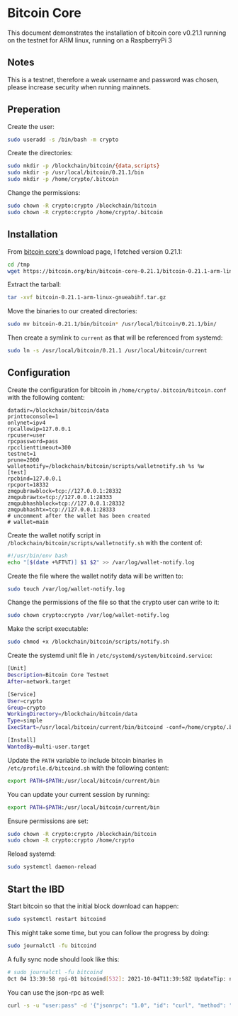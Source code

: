 # Bitcoin Core

This document demonstrates the installation of bitcoin core v0.21.1 running on the testnet for ARM linux, running on a RaspberryPi 3

## Notes

This is a testnet, therefore a weak username and password was chosen, please increase security when running mainnets.

## Preperation

Create the user:

```bash
sudo useradd -s /bin/bash -m crypto
```

Create the directories:

```bash
sudo mkdir -p /blockchain/bitcoin/{data,scripts}
sudo mkdir -p /usr/local/bitcoin/0.21.1/bin
sudo mkdir -p /home/crypto/.bitcoin
```

Change the permissions:

```bash
sudo chown -R crypto:crypto /blockchain/bitcoin
sudo chown -R crypto:crypto /home/crypto/.bitcoin
```

## Installation

From [bitcoin core's](https://bitcoin.org/en/download) download page, I fetched version 0.21.1:

```bash
cd /tmp
wget https://bitcoin.org/bin/bitcoin-core-0.21.1/bitcoin-0.21.1-arm-linux-gnueabihf.tar.gz
```

Extract the tarball:

```bash
tar -xvf bitcoin-0.21.1-arm-linux-gnueabihf.tar.gz
```

Move the binaries to our created directories:

```bash
sudo mv bitcoin-0.21.1/bin/bitcoin* /usr/local/bitcoin/0.21.1/bin/
```

Then create a symlink to `current` as that will be referenced from systemd:

```bash
sudo ln -s /usr/local/bitcoin/0.21.1 /usr/local/bitcoin/current
```

## Configuration

Create the configuration for bitcoin in `/home/crypto/.bitcoin/bitcoin.conf` with the following content:

```
datadir=/blockchain/bitcoin/data
printtoconsole=1
onlynet=ipv4
rpcallowip=127.0.0.1
rpcuser=user
rpcpassword=pass
rpcclienttimeout=300
testnet=1
prune=2000
walletnotify=/blockchain/bitcoin/scripts/walletnotify.sh %s %w
[test]
rpcbind=127.0.0.1
rpcport=18332
zmqpubrawblock=tcp://127.0.0.1:28332
zmqpubrawtx=tcp://127.0.0.1:28333
zmqpubhashblock=tcp://127.0.0.1:28332
zmqpubhashtx=tcp://127.0.0.1:28333
# uncomment after the wallet has been created
# wallet=main
```

Create the wallet notify script in `/blockchain/bitcoin/scripts/walletnotify.sh` with the content of:

```bash
#!/usr/bin/env bash
echo "[$(date +%FT%T)] $1 $2" >> /var/log/wallet-notify.log
```

Create the file where the wallet notify data will be written to:

```bash
sudo touch /var/log/wallet-notify.log
```

Change the permissions of the file so that the crypto user can write to it:

```bash
sudo chown crypto:crypto /var/log/wallet-notify.log
```

Make the script executable:

```bash
sudo chmod +x /blockchain/bitcoin/scripts/notify.sh
```

Create the systemd unit file in `/etc/systemd/system/bitcoind.service`:

```bash
[Unit]
Description=Bitcoin Core Testnet
After=network.target

[Service]
User=crypto
Group=crypto
WorkingDirectory=/blockchain/bitcoin/data
Type=simple
ExecStart=/usr/local/bitcoin/current/bin/bitcoind -conf=/home/crypto/.bitcoin/bitcoin.conf

[Install]
WantedBy=multi-user.target
```

Update the `PATH` variable to include bitcoin binaries in `/etc/profile.d/bitcoind.sh` with the following content:

```bash
export PATH=$PATH:/usr/local/bitcoin/current/bin
```

You can update your current session by running:

```bash
export PATH=$PATH:/usr/local/bitcoin/current/bin
```

Ensure permissions are set:

```bash
sudo chown -R crypto:crypto /blockchain/bitcoin
sudo chown -R crypto:crypto /home/crypto
```

Reload systemd:

```bash
sudo systemctl daemon-reload
```

## Start the IBD

Start bitcoin so that the initial block download can happen:

```bash
sudo systemctl restart bitcoind
```

This might take some time, but you can follow the progress by doing:

```bash
sudo journalctl -fu bitcoind
```

A fully sync node should look like this:

```bash
# sudo journalctl -fu bitcoind
Oct 04 13:39:58 rpi-01 bitcoind[532]: 2021-10-04T11:39:58Z UpdateTip: new best=000000000000003b06a186bbd79909e1a338196b5cffcee1979d6c4fc90f67a9 height=2097621 version=0x20a00000 log2_work=74.510314 tx=61253790 date='2021-10-04T11:39:54Z' progress=1.000000 cache=0.4MiB(1477txo)
```

You can use the json-rpc as well:

```bash
curl -s -u "user:pass" -d '{"jsonrpc": "1.0", "id": "curl", "method": "getblockchaininfo", "params": []}' -H 'content-type: text/plain;' http://127.0.0.1:18332/  | python3 -m json.tool
```
